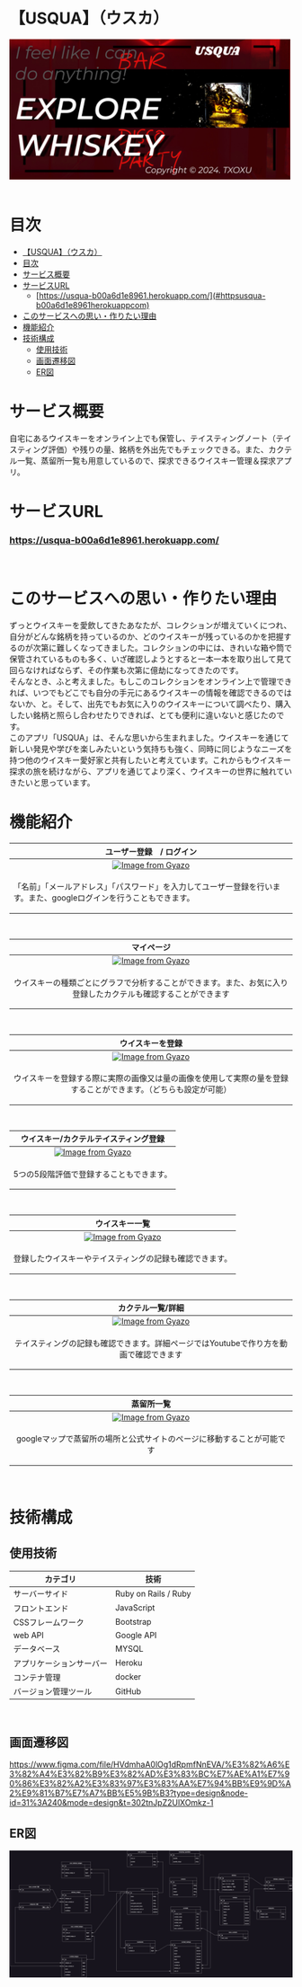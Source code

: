 # 【USQUA】（ウスカ）
  <img width="500" src="app/assets/images/無題.jpg"><br>
  <br>

# 目次
- [【USQUA】（ウスカ）](#usquaウスカ)
- [目次](#目次)
- [サービス概要](#サービス概要)
- [サービスURL](#サービスurl)
    - [https://usqua-b00a6d1e8961.herokuapp.com/](#httpsusqua-b00a6d1e8961herokuappcom)
- [このサービスへの思い・作りたい理由](#このサービスへの思い作りたい理由)
- [機能紹介](#機能紹介)
- [技術構成](#技術構成)
  - [使用技術](#使用技術)
  - [画面遷移図](#画面遷移図)
  - [ER図](#er図)

# サービス概要
  自宅にあるウイスキーをオンライン上でも保管し、テイスティングノート（テイスティング評価）や残りの量、銘柄を外出先でもチェックできる。また、カクテル一覧、蒸留所一覧も用意しているので、探求できるウイスキー管理＆探求アプリ。
  <br>

# サービスURL
### https://usqua-b00a6d1e8961.herokuapp.com/<br>
<br>

# このサービスへの思い・作りたい理由
  ずっとウイスキーを愛飲してきたあなたが、コレクションが増えていくにつれ、自分がどんな銘柄を持っているのか、どのウイスキーが残っているのかを把握するのが次第に難しくなってきました。コレクションの中には、きれいな箱や筒で保管されているものも多く、いざ確認しようとすると一本一本を取り出して見て回らなければならず、その作業も次第に億劫になってきたのです。
  <br>
  そんなとき、ふと考えました。もしこのコレクションをオンライン上で管理できれば、いつでもどこでも自分の手元にあるウイスキーの情報を確認できるのではないか、と。そして、出先でもお気に入りのウイスキーについて調べたり、購入したい銘柄と照らし合わせたりできれば、とても便利に違いないと感じたのです。
  <br>
  このアプリ「USQUA」は、そんな思いから生まれました。ウイスキーを通じて新しい発見や学びを楽しみたいという気持ちも強く、同時に同じようなニーズを持つ他のウイスキー愛好家と共有したいと考えています。これからもウイスキー探求の旅を続けながら、アプリを通じてより深く、ウイスキーの世界に触れていきたいと思っています。
  <br>

# 機能紹介
| ユーザー登録　/ ログイン |
| :---: |
|[![Image from Gyazo](https://i.gyazo.com/ea2de71e682e57277d57bb938d0df528.gif)](https://gyazo.com/ea2de71e682e57277d57bb938d0df528)|
| <p align="left">「名前」「メールアドレス」「パスワード」を入力してユーザー登録を行います。また、googleログインを行うこともできます。</p> |
<br>

|マイページ|
| :---: |
|[![Image from Gyazo](https://i.gyazo.com/4a748fdaa737ff644be7396eb7e25a8f.gif)](https://gyazo.com/4a748fdaa737ff644be7396eb7e25a8f)|
| <p aligin="left">ウイスキーの種類ごとにグラフで分析することができます。また、お気に入り登録したカクテルも確認することができます</p> |
<br>

|ウイスキーを登録|
| :---: |
|[![Image from Gyazo](https://i.gyazo.com/9d99b36f9e97aaa8be4088e5e6df4077.gif)](https://gyazo.com/9d99b36f9e97aaa8be4088e5e6df4077)|
| <p aligin="left">ウイスキーを登録する際に実際の画像又は量の画像を使用して実際の量を登録することができます。（どちらも設定が可能）</p>|
<br>

|ウイスキー/カクテルテイスティング登録|
| :---: |
|[![Image from Gyazo](https://i.gyazo.com/b0cafccf2de30556caf643a97a2c9b5e.gif)](https://gyazo.com/b0cafccf2de30556caf643a97a2c9b5e)|
| <p aligin="left">5つの5段階評価で登録することもできます。</p>|
<br>

|ウイスキー一覧|
| :---: |
|[![Image from Gyazo](https://i.gyazo.com/095fb39539fbf396df69d4d13d628a40.gif)](https://gyazo.com/095fb39539fbf396df69d4d13d628a40)|
| <p aligin="left">登録したウイスキーやテイスティングの記録も確認できます。</p>|
<br>

|カクテル一覧/詳細|
| :---: |
|[![Image from Gyazo](https://i.gyazo.com/4cbb86f385fe0695f810d1a5c9c1351a.gif)](https://gyazo.com/4cbb86f385fe0695f810d1a5c9c1351a)|
| <p aligin="left">テイスティングの記録も確認できます。詳細ページではYoutubeで作り方を動画で確認できます</p>|
<br>

|蒸留所一覧|
| :---: |
|[![Image from Gyazo](https://i.gyazo.com/4c58f9dc9c22ecdd7aa7b1f1f4773fae.gif)](https://gyazo.com/4c58f9dc9c22ecdd7aa7b1f1f4773fae)|
| <p aligin="left">googleマップで蒸留所の場所と公式サイトのページに移動することが可能です</p>|
<br>

# 技術構成

## 使用技術
| カテゴリ | 技術 |
| --- | --- |
| サーバーサイド | Ruby on Rails / Ruby |
| フロントエンド | JavaScript |
| CSSフレームワーク | Bootstrap |
| web API | Google API |
| データベース | MYSQL |
| アプリケーションサーバー | Heroku |
| コンテナ管理 | docker
| バージョン管理ツール | GitHub |
<br>

## 画面遷移図
https://www.figma.com/file/HVdmhaA0lOg1dRpmfNnEVA/%E3%82%A6%E3%82%A4%E3%82%B9%E3%82%AD%E3%83%BC%E7%AE%A1%E7%90%86%E3%82%A2%E3%83%97%E3%83%AA%E7%94%BB%E9%9D%A2%E9%81%B7%E7%A7%BB%E5%9B%B3?type=design&node-id=31%3A240&mode=design&t=302tnJpZ2UlXOmkz-1
<br>

## ER図
![alt text](卒業制作.jpg)
